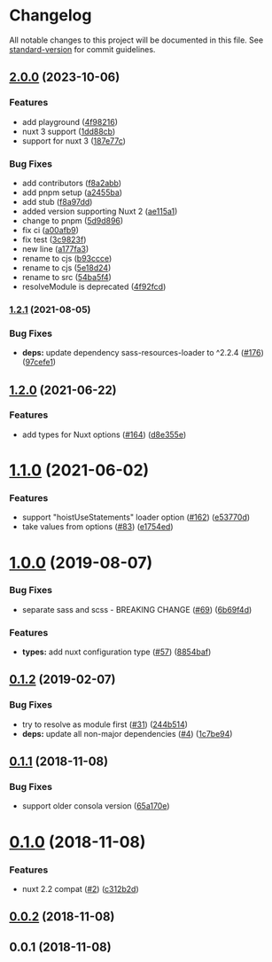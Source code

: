 # Changelog

All notable changes to this project will be documented in this file. See [standard-version](https://github.com/conventional-changelog/standard-version) for commit guidelines.

## [2.0.0](https://github.com/nuxt-community/style-resources-module/compare/v1.2.1...v2.0.0) (2023-10-06)


### Features

* add playground ([4f98216](https://github.com/nuxt-community/style-resources-module/commit/4f98216cb5c51d284d45db99c1f93d142a5678d0))
* nuxt 3 support ([1dd88cb](https://github.com/nuxt-community/style-resources-module/commit/1dd88cb33d8c0bb08edc836c0766be728020b1e0))
* support for nuxt 3 ([187e77c](https://github.com/nuxt-community/style-resources-module/commit/187e77c26f49e3d2f68cb0f2ea6d160d573b1416))


### Bug Fixes

* add contributors ([f8a2abb](https://github.com/nuxt-community/style-resources-module/commit/f8a2abb75d828bc5b9fb3cf2e9414a2a3e4d87ac))
* add pnpm setup ([a2455ba](https://github.com/nuxt-community/style-resources-module/commit/a2455ba4f87d3b4db930db506a02548f52b324c9))
* add stub ([f8a97dd](https://github.com/nuxt-community/style-resources-module/commit/f8a97dd957f50f4fa43896ee0e0d0fb3c5754929))
* added version supporting Nuxt 2 ([ae115a1](https://github.com/nuxt-community/style-resources-module/commit/ae115a1385f83c8489adf1ebb513e20c07b9bc40))
* change to pnpm ([5d9d896](https://github.com/nuxt-community/style-resources-module/commit/5d9d8965dd6547d1d67a719129ed4ab57100f5b1))
* fix ci ([a00afb9](https://github.com/nuxt-community/style-resources-module/commit/a00afb980d68412bd34b12477c14e366dc17d50a))
* fix test ([3c9823f](https://github.com/nuxt-community/style-resources-module/commit/3c9823f1a832f4644e9767a5c5a48637e8d7d6ae))
* new line ([a177fa3](https://github.com/nuxt-community/style-resources-module/commit/a177fa3233d9976b8bf4d8399364535d1cd20741))
* rename to cjs ([b93ccce](https://github.com/nuxt-community/style-resources-module/commit/b93ccceac667955ac2c09521834cea45800d5fd6))
* rename to cjs ([5e18d24](https://github.com/nuxt-community/style-resources-module/commit/5e18d24ae368d9363297aca39c3d49ff3fc0d733))
* rename to src ([54ba5f4](https://github.com/nuxt-community/style-resources-module/commit/54ba5f402ab1ca11a10d3bbf201064ad14d6b63a))
* resolveModule is deprecated ([4f92fcd](https://github.com/nuxt-community/style-resources-module/commit/4f92fcdeca6990fcc279cfbea8de1e0457214b3e))

### [1.2.1](https://github.com/nuxt-community/style-resources-module/compare/v1.2.0...v1.2.1) (2021-08-05)


### Bug Fixes

* **deps:** update dependency sass-resources-loader to ^2.2.4 ([#176](https://github.com/nuxt-community/style-resources-module/issues/176)) ([97cefe1](https://github.com/nuxt-community/style-resources-module/commit/97cefe180cd87f9651b66d0e6944c5b8c58a19c5))

## [1.2.0](https://github.com/nuxt-community/style-resources-module/compare/v1.1.0...v1.2.0) (2021-06-22)


### Features

* add types for Nuxt options ([#164](https://github.com/nuxt-community/style-resources-module/issues/164)) ([d8e355e](https://github.com/nuxt-community/style-resources-module/commit/d8e355e7abad77ea9edd8e2c0da51b4f41ccf820))

<a name="1.1.0"></a>
# [1.1.0](https://github.com/nuxt-community/style-resources-module/compare/v1.0.0...v1.1.0) (2021-06-02)


### Features

* support "hoistUseStatements" loader option ([#162](https://github.com/nuxt-community/style-resources-module/issues/162)) ([e53770d](https://github.com/nuxt-community/style-resources-module/commit/e53770d))
* take values from options ([#83](https://github.com/nuxt-community/style-resources-module/issues/83)) ([e1754ed](https://github.com/nuxt-community/style-resources-module/commit/e1754ed))



<a name="1.0.0"></a>
# [1.0.0](https://github.com/nuxt-community/style-resources-module/compare/v0.1.2...v1.0.0) (2019-08-07)


### Bug Fixes

* separate sass and scss - BREAKING CHANGE ([#69](https://github.com/nuxt-community/style-resources-module/issues/69)) ([6b69f4d](https://github.com/nuxt-community/style-resources-module/commit/6b69f4d))


### Features

* **types:** add nuxt configuration type ([#57](https://github.com/nuxt-community/style-resources-module/issues/57)) ([8854baf](https://github.com/nuxt-community/style-resources-module/commit/8854baf))



<a name="0.1.2"></a>
## [0.1.2](https://github.com/nuxt-community/style-resources-module/compare/v0.1.1...v0.1.2) (2019-02-07)


### Bug Fixes

* try to resolve as module first ([#31](https://github.com/nuxt-community/style-resources-module/issues/31)) ([244b514](https://github.com/nuxt-community/style-resources-module/commit/244b514))
* **deps:** update all non-major dependencies ([#4](https://github.com/nuxt-community/style-resources-module/issues/4)) ([1c7be94](https://github.com/nuxt-community/style-resources-module/commit/1c7be94))



<a name="0.1.1"></a>
## [0.1.1](https://github.com/nuxt-community/style-resources-module/compare/v0.1.0...v0.1.1) (2018-11-08)


### Bug Fixes

* support older consola version ([65a170e](https://github.com/nuxt-community/style-resources-module/commit/65a170e))



<a name="0.1.0"></a>
# [0.1.0](https://github.com/nuxt-community/style-resources-module/compare/v0.0.2...v0.1.0) (2018-11-08)


### Features

* nuxt 2.2 compat ([#2](https://github.com/nuxt-community/style-resources-module/issues/2)) ([c312b2d](https://github.com/nuxt-community/style-resources-module/commit/c312b2d))



<a name="0.0.2"></a>
## [0.0.2](https://github.com/nuxt-community/style-resources-module/compare/v0.0.1...v0.0.2) (2018-11-08)



<a name="0.0.1"></a>
## 0.0.1 (2018-11-08)
